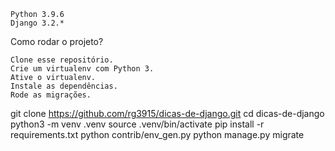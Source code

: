 
    Python 3.9.6
    Django 3.2.*

Como rodar o projeto?

    Clone esse repositório.
    Crie um virtualenv com Python 3.
    Ative o virtualenv.
    Instale as dependências.
    Rode as migrações.

git clone https://github.com/rg3915/dicas-de-django.git
cd dicas-de-django
python3 -m venv .venv
source .venv/bin/activate
pip install -r requirements.txt
python contrib/env_gen.py
python manage.py migrate
